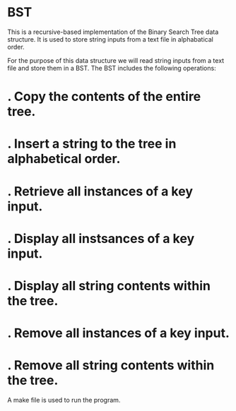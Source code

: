# BST
This is a recursive-based implementation of the Binary Search Tree data structure. It is used to store string inputs from a text file in alphabatical order.

For the purpose of this data structure we will read string inputs from a text file and store them in a BST. The BST includes the following operations:

# . Copy the contents of the entire tree.

# . Insert a string to the tree in alphabetical order.

# . Retrieve all instances of a key input.

# . Display all instsances of a key input.

# . Display all string contents within the tree.

# . Remove all instances of a key input.

# . Remove all string contents within the tree.

A make file is used to run the program.
